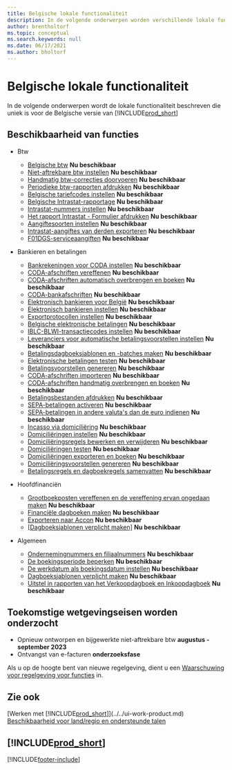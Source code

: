 ```yaml
---
title: Belgische lokale functionaliteit
description: In de volgende onderwerpen worden verschillende lokale functionaliteiten in de Belgische versie van Business Central beschreven.
author: brentholtorf
ms.topic: conceptual
ms.search.keywords: null
ms.date: 06/17/2021
ms.author: bholtorf
---
```

# <a name="belgium-local-functionality"></a>Belgische lokale functionaliteit

In de volgende onderwerpen wordt de lokale functionaliteit beschreven die uniek is voor de Belgische versie van [!INCLUDE[prod_short](../../includes/prod_short.md)]  

## <a name="feature-availability"></a>Beschikbaarheid van functies

* Btw
    * [Belgische btw](belgian-vat.md) **Nu beschikbaar**
    * [Niet-aftrekbare btw instellen](how-to-set-up-non-deductible-vat.md) **Nu beschikbaar**
    * [Handmatig btw-correcties doorvoeren](how-to-make-manual-corrections-to-vat.md) **Nu beschikbaar**
    * [Periodieke btw-rapporten afdrukken](how-to-print-periodic-vat-reports.md) **Nu beschikbaar**
    * [Belgische tariefcodes instellen](how-to-set-up-belgian-tariff-numbers.md) **Nu beschikbaar**
    * [Belgische Intrastat-rapportage](belgian-intrastat-reporting.md) **Nu beschikbaar**
    * [Intrastat-nummers instellen](how-to-set-up-intrastat-establishment-numbers.md) **Nu beschikbaar**    
    * [Het rapport Intrastat - Formulier afdrukken](how-to-print-the-intrastat-form-report.md) **Nu beschikbaar**
    * [Aangiftesoorten instellen](how-to-set-up-declaration-types.md) **Nu beschikbaar**
    * [Intrastat-aangiftes van derden exporteren](how-to-export-intrastat-third-party-declararations.md) **Nu beschikbaar**
    * [F01DGS-serviceaangiften](../../finance-how-setup-use-service-declaration.md) **Nu beschikbaar**

* Bankieren en betalingen
    * [Bankrekeningen voor CODA instellen](how-to-set-up-bank-accounts-for-coda.md) **Nu beschikbaar**
    * [CODA-afschriften vereffenen](how-to-apply-coda-statements.md) **Nu beschikbaar**
    * [CODA-afschriften automatisch overbrengen en boeken](how-to-automatically-transfer-and-post-coda-statements.md) **Nu beschikbaar**
    * [CODA-bankafschriften](coda-bank-statements.md) **Nu beschikbaar**
    * [Elektronisch bankieren voor België](belgian-electronic-banking.md) **Nu beschikbaar**
    * [Elektronisch bankieren instellen](how-to-set-up-electronic-banking.md) **Nu beschikbaar**
    * [Exportprotocollen instellen](how-to-set-up-export-protocols.md) **Nu beschikbaar**
    * [Belgische elektronische betalingen](belgian-electronic-payments.md) **Nu beschikbaar**
    * [IBLC-BLWI-transactiecodes instellen](how-to-set-up-iblc-blwi-transaction-codes.md) **Nu beschikbaar**
    * [Leveranciers voor automatische betalingsvoorstellen instellen](how-to-set-up-vendors-for-automatic-payment-suggestions.md) **Nu beschikbaar**
    * [Betalingsdagboeksjablonen en -batches maken](how-to-create-payment-journal-templates-and-batches.md) **Nu beschikbaar**
    * [Elektronische betalingen testen](how-to-test-electronic-payments.md) **Nu beschikbaar**
    * [Betalingsvoorstellen genereren](how-to-generate-payment-suggestions.md) **Nu beschikbaar**
    * [CODA-afschriften importeren](how-to-import-coda-statements.md) **Nu beschikbaar**
    * [CODA-afschriften handmatig overbrengen en boeken](how-to-manually-transfer-and-post-coda-statements.md) **Nu beschikbaar**
    * [Betalingsbestanden afdrukken](how-to-print-payment-files.md) **Nu beschikbaar**
    * [SEPA-betalingen activeren](/dynamics365/business-central/LocalFunctionality/Belgium/belgian-electronic-payments) **Nu beschikbaar**
    * [SEPA-betalingen in andere valuta's dan de euro indienen](/dynamics365/business-central/LocalFunctionality/Belgium/belgian-electronic-payments) **Nu beschikbaar**
    * [Incasso via domiciliëring](direct-debit-using-domiciliation.md) **Nu beschikbaar**
    * [Domiciliëringen instellen](/dynamics365/business-central/LocalFunctionality/Belgium/direct-debit-using-domiciliation) **Nu beschikbaar**
    * [Domiciliëringsregels bewerken en verwijderen](/dynamics365/business-central/LocalFunctionality/Belgium/direct-debit-using-domiciliation) **Nu beschikbaar**
    * [Domiciliëringen testen](/dynamics365/business-central/LocalFunctionality/Belgium/direct-debit-using-domiciliation) **Nu beschikbaar**
    * [Domiciliëringen exporteren en boeken](/dynamics365/business-central/LocalFunctionality/Belgium/direct-debit-using-domiciliation) **Nu beschikbaar**
    * [Domiciliëringsvoorstellen genereren](/dynamics365/business-central/LocalFunctionality/Belgium/direct-debit-using-domiciliation) **Nu beschikbaar**
    * [Betalingsregels en dagboekregels samenvatten](summarizing-payment-lines-and-general-journal-lines.md) **Nu beschikbaar**
    
* Hoofdfinanciën
    * [Grootboekposten vereffenen en de vereffening ervan ongedaan maken](how-to-apply-and-unapply-general-ledger-entries.md) **Nu beschikbaar**
    * [Financiële dagboeken maken](how-to-create-financial-journals.md) **Nu beschikbaar**
    * [Exporteren naar Accon](how-to-export-to-accon.md) **Nu beschikbaar**
    * [[Dagboeksjablonen verplicht maken]](specify-journal-template-mandatory.md) **Nu beschikbaar**

* Algemeen
    * [Ondernemingnummers en filiaalnummers](enterprise-numbers-and-branch-numbers.md) **Nu beschikbaar**
    * [De boekingsperiode beperken](how-to-limit-the-posting-period.md) **Nu beschikbaar**
    * [De werkdatum als boekingsdatum instellen](how-to-set-the-work-date-as-the-posting-date.md) **Nu beschikbaar**
    * [Dagboeksjablonen verplicht maken](specify-journal-template-mandatory.md) **Nu beschikbaar**
    * [Uitstel in rapporten van het Verkoopdagboek en Inkoopdagboek](how-to-use-deferrals.md) **Nu beschikbaar**

## <a name="future-legislation-requirements-being-investigated"></a>Toekomstige wetgevingseisen worden onderzocht

* Opnieuw ontworpen en bijgewerkte niet-aftrekbare btw **augustus - september 2023**
* Ontvangst van e-facturen **onderzoeksfase**

Als u op de hoogte bent van nieuwe regelgeving, dient u een [Waarschuwing voor regelgeving voor functies](https://forms.office.com/pages/responsepage.aspx?id=v4j5cvGGr0GRqy180BHbRwkeauYiJKZOpJ0CtKuVmJlURURaMlQ4Rk05UFY4NkVEOTA0MUU5WThXSC4u) in.


## <a name="see-also"></a>Zie ook

[Werken met [!INCLUDE[prod_short](../../includes/prod_short.md)]](../../ui-work-product.md)  
[Beschikbaarheid voor land/regio en ondersteunde talen](/dynamics365/business-central/dev-itpro/compliance/apptest-countries-and-translations)  

## [!INCLUDE[prod_short](../../includes/free_trial_md.md)]  


[!INCLUDE[footer-include](../../includes/footer-banner.md)]
